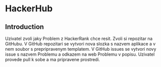 # HackerHub

## Introduction

Uzivatel zvoli jaky Problem z HackerRank chce resit.
Zvoli si repozitar na GitHubu.
V GitHub repozitari se vytvori nova slozka s nazvem aplikace a v nem soubor s prepripravenym templatem.
V GitHub issues se vytvori novy issue s nazvem Problemu a odkazem na web Problemu v popisu.
Uzivatel provede pull k sobe a ma pripravene prostredi.
